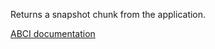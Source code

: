 Returns a snapshot chunk from the application.

[ABCI documentation](https://docs.cometbft.com/v1/spec/abci/abci.html#loadsnapshotchunk)